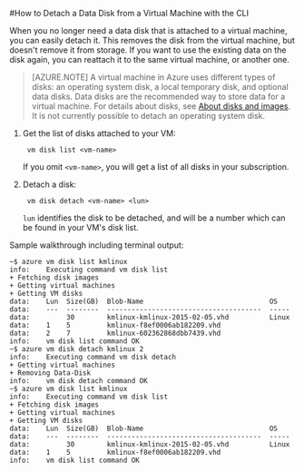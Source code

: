 <!-- deleted in Global -->

<properties writer="kathydav" editor="tysonn" manager="timlt" />



#How to Detach a Data Disk from a Virtual Machine with the CLI

When you no longer need a data disk that is attached to a virtual machine, you can easily detach it. This removes the disk from the virtual machine, but doesn't remove it from storage. If you want to use the existing data on the disk again, you can reattach it to the same virtual machine, or another one.

> [AZURE.NOTE] A virtual machine in Azure uses different types of disks: an operating system disk, a local temporary disk, and optional data disks. Data disks are the recommended way to store data for a virtual machine. For details about disks, see [About disks and images](https://msdn.microsoft.com/zh-cn/library/dd163896). It is not currently possible to detach an operating system disk.


1. Get the list of disks attached to your VM:

        vm disk list <vm-name>

    If you omit `<vm-name>`, you will get a list of all disks in your subscription.


2. Detach a disk:

        vm disk detach <vm-name> <lun>

    `lun` identifies the disk to be detached, and will be a number which can be found in your VM's disk list.

Sample walkthrough including terminal output:

    ~$ azure vm disk list kmlinux
    info:    Executing command vm disk list
    + Fetching disk images
    + Getting virtual machines
    + Getting VM disks
    data:    Lun  Size(GB)  Blob-Name                               OS
    data:    ---  --------  --------------------------------------  -----
    data:         30        kmlinux-kmlinux-2015-02-05.vhd          Linux
    data:    1    5         kmlinux-f8ef0006ab182209.vhd
    data:    2    7         kmlinux-602362868dbb7439.vhd
    info:    vm disk list command OK
    ~$ azure vm disk detach kmlinux 2
    info:    Executing command vm disk detach
    + Getting virtual machines
    + Removing Data-Disk
    info:    vm disk detach command OK
    ~$ azure vm disk list kmlinux
    info:    Executing command vm disk list
    + Fetching disk images
    + Getting virtual machines
    + Getting VM disks
    data:    Lun  Size(GB)  Blob-Name                               OS
    data:    ---  --------  --------------------------------------  -----
    data:         30        kmlinux-kmlinux-2015-02-05.vhd          Linux
    data:    1    5         kmlinux-f8ef0006ab182209.vhd
    info:    vm disk list command OK
